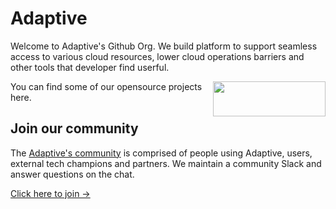 # Adaptive

Welcome to Adaptive's Github Org. We build platform to support seamless access to various cloud resources, lower cloud operations barriers and other tools that developer find userful.

 <img  align="right" src="https://adaptive.live/adaptive-logo.png" data-canonical-src="https://adaptive.live/adaptive-logo.png" width="180" height="56" />
 
 You can find some of our opensource projects here.


## Join our community

The [Adaptive's community](
https://join.slack.com/t/adaptivecommunity/shared_invite/zt-1d7y61kc5-ERY7hQnFGvBQEXu9s1JcMQ) is comprised of people using Adaptive, users, external tech champions and partners. We maintain a community Slack and answer questions on the chat.

[Click here to join →](
https://join.slack.com/t/adaptivecommunity/shared_invite/zt-1d7y61kc5-ERY7hQnFGvBQEXu9s1JcMQ)
